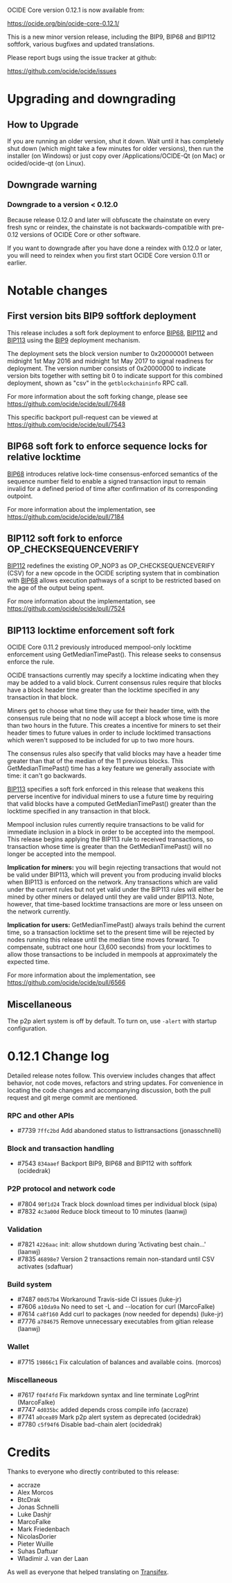 OCIDE Core version 0.12.1 is now available from:

  <https://ocide.org/bin/ocide-core-0.12.1/>

This is a new minor version release, including the BIP9, BIP68 and BIP112
softfork, various bugfixes and updated translations.

Please report bugs using the issue tracker at github:

  <https://github.com/ocide/ocide/issues>

Upgrading and downgrading
=========================

How to Upgrade
--------------

If you are running an older version, shut it down. Wait until it has completely
shut down (which might take a few minutes for older versions), then run the
installer (on Windows) or just copy over /Applications/OCIDE-Qt (on Mac) or
ocided/ocide-qt (on Linux).

Downgrade warning
-----------------

### Downgrade to a version < 0.12.0

Because release 0.12.0 and later will obfuscate the chainstate on every
fresh sync or reindex, the chainstate is not backwards-compatible with
pre-0.12 versions of OCIDE Core or other software.

If you want to downgrade after you have done a reindex with 0.12.0 or later,
you will need to reindex when you first start OCIDE Core version 0.11 or
earlier.

Notable changes
===============

First version bits BIP9 softfork deployment
-------------------------------------------

This release includes a soft fork deployment to enforce [BIP68][],
[BIP112][] and [BIP113][] using the [BIP9][] deployment mechanism.

The deployment sets the block version number to 0x20000001 between
midnight 1st May 2016 and midnight 1st May 2017 to signal readiness for 
deployment. The version number consists of 0x20000000 to indicate version
bits together with setting bit 0 to indicate support for this combined
deployment, shown as "csv" in the `getblockchaininfo` RPC call.

For more information about the soft forking change, please see
<https://github.com/ocide/ocide/pull/7648>

This specific backport pull-request can be viewed at
<https://github.com/ocide/ocide/pull/7543>

[BIP9]: https://github.com/ocide/bips/blob/master/bip-0009.mediawiki
[BIP68]: https://github.com/ocide/bips/blob/master/bip-0068.mediawiki
[BIP112]: https://github.com/ocide/bips/blob/master/bip-0112.mediawiki
[BIP113]: https://github.com/ocide/bips/blob/master/bip-0113.mediawiki

BIP68 soft fork to enforce sequence locks for relative locktime
---------------------------------------------------------------

[BIP68][] introduces relative lock-time consensus-enforced semantics of
the sequence number field to enable a signed transaction input to remain
invalid for a defined period of time after confirmation of its corresponding
outpoint.

For more information about the implementation, see
<https://github.com/ocide/ocide/pull/7184>

BIP112 soft fork to enforce OP_CHECKSEQUENCEVERIFY
--------------------------------------------------

[BIP112][] redefines the existing OP_NOP3 as OP_CHECKSEQUENCEVERIFY (CSV)
for a new opcode in the OCIDE scripting system that in combination with
[BIP68][] allows execution pathways of a script to be restricted based
on the age of the output being spent.

For more information about the implementation, see
<https://github.com/ocide/ocide/pull/7524>

BIP113 locktime enforcement soft fork
-------------------------------------

OCIDE Core 0.11.2 previously introduced mempool-only locktime
enforcement using GetMedianTimePast(). This release seeks to
consensus enforce the rule.

OCIDE transactions currently may specify a locktime indicating when
they may be added to a valid block.  Current consensus rules require
that blocks have a block header time greater than the locktime specified
in any transaction in that block.

Miners get to choose what time they use for their header time, with the
consensus rule being that no node will accept a block whose time is more
than two hours in the future.  This creates a incentive for miners to
set their header times to future values in order to include locktimed
transactions which weren't supposed to be included for up to two more
hours.

The consensus rules also specify that valid blocks may have a header
time greater than that of the median of the 11 previous blocks.  This
GetMedianTimePast() time has a key feature we generally associate with
time: it can't go backwards.

[BIP113][] specifies a soft fork enforced in this release that
weakens this perverse incentive for individual miners to use a future
time by requiring that valid blocks have a computed GetMedianTimePast()
greater than the locktime specified in any transaction in that block.

Mempool inclusion rules currently require transactions to be valid for
immediate inclusion in a block in order to be accepted into the mempool.
This release begins applying the BIP113 rule to received transactions,
so transaction whose time is greater than the GetMedianTimePast() will
no longer be accepted into the mempool.

**Implication for miners:** you will begin rejecting transactions that
would not be valid under BIP113, which will prevent you from producing
invalid blocks when BIP113 is enforced on the network. Any
transactions which are valid under the current rules but not yet valid
under the BIP113 rules will either be mined by other miners or delayed
until they are valid under BIP113. Note, however, that time-based
locktime transactions are more or less unseen on the network currently.

**Implication for users:** GetMedianTimePast() always trails behind the
current time, so a transaction locktime set to the present time will be
rejected by nodes running this release until the median time moves
forward. To compensate, subtract one hour (3,600 seconds) from your
locktimes to allow those transactions to be included in mempools at
approximately the expected time.

For more information about the implementation, see
<https://github.com/ocide/ocide/pull/6566>

Miscellaneous
-------------

The p2p alert system is off by default. To turn on, use `-alert` with
startup configuration.

0.12.1 Change log
=================

Detailed release notes follow. This overview includes changes that affect
behavior, not code moves, refactors and string updates. For convenience in locating
the code changes and accompanying discussion, both the pull request and
git merge commit are mentioned.

### RPC and other APIs
- #7739 `7ffc2bd` Add abandoned status to listtransactions (jonasschnelli)

### Block and transaction handling
- #7543 `834aaef` Backport BIP9, BIP68 and BIP112 with softfork (ocidedrak)

### P2P protocol and network code
- #7804 `90f1d24` Track block download times per individual block (sipa)
- #7832 `4c3a00d` Reduce block timeout to 10 minutes (laanwj)

### Validation
- #7821 `4226aac` init: allow shutdown during 'Activating best chain...' (laanwj)
- #7835 `46898e7` Version 2 transactions remain non-standard until CSV activates (sdaftuar)

### Build system
- #7487 `00d57b4` Workaround Travis-side CI issues (luke-jr)
- #7606 `a10da9a` No need to set -L and --location for curl (MarcoFalke)
- #7614 `ca8f160` Add curl to packages (now needed for depends) (luke-jr)
- #7776 `a784675` Remove unnecessary executables from gitian release (laanwj)

### Wallet
- #7715 `19866c1` Fix calculation of balances and available coins. (morcos)

### Miscellaneous
- #7617 `f04f4fd` Fix markdown syntax and line terminate LogPrint (MarcoFalke)
- #7747 `4d035bc` added depends cross compile info (accraze)
- #7741 `a0cea89` Mark p2p alert system as deprecated (ocidedrak)
- #7780 `c5f94f6` Disable bad-chain alert (ocidedrak)

Credits
=======

Thanks to everyone who directly contributed to this release:

- accraze
- Alex Morcos
- BtcDrak
- Jonas Schnelli
- Luke Dashjr
- MarcoFalke
- Mark Friedenbach
- NicolasDorier
- Pieter Wuille
- Suhas Daftuar
- Wladimir J. van der Laan

As well as everyone that helped translating on [Transifex](https://www.transifex.com/projects/p/ocide/).

